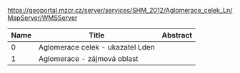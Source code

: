 https://geoportal.mzcr.cz/server/services/SHM_2012/Aglomerace_celek_Ln/MapServer/WMSServer

|Name|Title|Abstract|
|--|--|--|
|0|Aglomerace celek - ukazatel Lden||
|1|Aglomerace - zájmová oblast||
